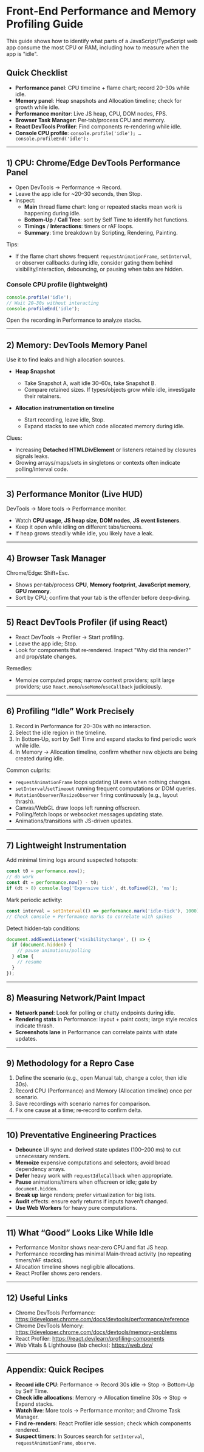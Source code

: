 # Front‑End Performance and Memory Profiling Guide

This guide shows how to identify what parts of a JavaScript/TypeScript web app consume the most CPU or RAM, including how to measure when the app is "idle".

## Quick Checklist

- **Performance panel**: CPU timeline + flame chart; record 20–30s while idle.
- **Memory panel**: Heap snapshots and Allocation timeline; check for growth while idle.
- **Performance monitor**: Live JS heap, CPU, DOM nodes, FPS.
- **Browser Task Manager**: Per‑tab/process CPU and memory.
- **React DevTools Profiler**: Find components re‑rendering while idle.
- **Console CPU profile**: `console.profile('idle'); … console.profileEnd('idle');`

---

## 1) CPU: Chrome/Edge DevTools Performance Panel

- Open DevTools → Performance → Record.
- Leave the app idle for ~20–30 seconds, then Stop.
- Inspect:
  - **Main** thread flame chart: long or repeated stacks mean work is happening during idle.
  - **Bottom‑Up** / **Call Tree**: sort by Self Time to identify hot functions.
  - **Timings** / **Interactions**: timers or rAF loops.
  - **Summary**: time breakdown by Scripting, Rendering, Painting.

Tips:
- If the flame chart shows frequent `requestAnimationFrame`, `setInterval`, or observer callbacks during idle, consider gating them behind visibility/interaction, debouncing, or pausing when tabs are hidden.

### Console CPU profile (lightweight)

```js
console.profile('idle');
// Wait 20–30s without interacting
console.profileEnd('idle');
```
Open the recording in Performance to analyze stacks.

---

## 2) Memory: DevTools Memory Panel

Use it to find leaks and high allocation sources.

- **Heap Snapshot**
  - Take Snapshot A, wait idle 30–60s, take Snapshot B.
  - Compare retained sizes. If types/objects grow while idle, investigate their retainers.

- **Allocation instrumentation on timeline**
  - Start recording, leave idle, Stop.
  - Expand stacks to see which code allocated memory during idle.

Clues:
- Increasing **Detached HTMLDivElement** or listeners retained by closures signals leaks.
- Growing arrays/maps/sets in singletons or contexts often indicate polling/interval code.

---

## 3) Performance Monitor (Live HUD)

DevTools → More tools → Performance monitor.

- Watch **CPU usage**, **JS heap size**, **DOM nodes**, **JS event listeners**.
- Keep it open while idling on different tabs/screens.
- If heap grows steadily while idle, you likely have a leak.

---

## 4) Browser Task Manager

Chrome/Edge: Shift+Esc.

- Shows per‑tab/process **CPU**, **Memory footprint**, **JavaScript memory**, **GPU memory**.
- Sort by CPU; confirm that your tab is the offender before deep‑diving.

---

## 5) React DevTools Profiler (if using React)

- React DevTools → Profiler → Start profiling.
- Leave the app idle; Stop.
- Look for components that re‑rendered. Inspect "Why did this render?" and prop/state changes.

Remedies:
- Memoize computed props; narrow context providers; split large providers; use `React.memo`/`useMemo`/`useCallback` judiciously.

---

## 6) Profiling “Idle” Work Precisely

1. Record in Performance for 20–30s with no interaction.
2. Select the idle region in the timeline.
3. In Bottom‑Up, sort by Self Time and expand stacks to find periodic work while idle.
4. In Memory → Allocation timeline, confirm whether new objects are being created during idle.

Common culprits:
- `requestAnimationFrame` loops updating UI even when nothing changes.
- `setInterval`/`setTimeout` running frequent computations or DOM queries.
- `MutationObserver`/`ResizeObserver` firing continuously (e.g., layout thrash).
- Canvas/WebGL draw loops left running offscreen.
- Polling/fetch loops or websocket messages updating state.
- Animations/transitions with JS-driven updates.

---

## 7) Lightweight Instrumentation

Add minimal timing logs around suspected hotspots:

```ts
const t0 = performance.now();
// do work
const dt = performance.now() - t0;
if (dt > 8) console.log('Expensive tick', dt.toFixed(2), 'ms');
```

Mark periodic activity:

```ts
const interval = setInterval(() => performance.mark('idle-tick'), 1000);
// Check console + Performance marks to correlate with spikes
```

Detect hidden‑tab conditions:

```ts
document.addEventListener('visibilitychange', () => {
  if (document.hidden) {
    // pause animations/polling
  } else {
    // resume
  }
});
```

---

## 8) Measuring Network/Paint Impact

- **Network panel**: Look for polling or chatty endpoints during idle.
- **Rendering stats** in Performance: layout + paint costs; large style recalcs indicate thrash.
- **Screenshots lane** in Performance can correlate paints with state updates.

---

## 9) Methodology for a Repro Case

1. Define the scenario (e.g., open Manual tab, change a color, then idle 30s).
2. Record CPU (Performance) and Memory (Allocation timeline) once per scenario.
3. Save recordings with scenario names for comparison.
4. Fix one cause at a time; re‑record to confirm delta.

---

## 10) Preventative Engineering Practices

- **Debounce** UI sync and derived state updates (100–200 ms) to cut unnecessary renders.
- **Memoize** expensive computations and selectors; avoid broad dependency arrays.
- **Defer** heavy work with `requestIdleCallback` when appropriate.
- **Pause** animations/timers when offscreen or idle; gate by `document.hidden`.
- **Break up** large renders; prefer virtualization for big lists.
- **Audit** effects: ensure early returns if inputs haven’t changed.
- **Use Web Workers** for heavy pure computations.

---

## 11) What “Good” Looks Like While Idle

- Performance Monitor shows near‑zero CPU and flat JS heap.
- Performance recording has minimal Main‑thread activity (no repeating timers/rAF stacks).
- Allocation timeline shows negligible allocations.
- React Profiler shows zero renders.

---

## 12) Useful Links

- Chrome DevTools Performance: https://developer.chrome.com/docs/devtools/performance/reference
- Chrome DevTools Memory: https://developer.chrome.com/docs/devtools/memory-problems
- React Profiler: https://react.dev/learn/profiling-components
- Web Vitals & Lighthouse (lab checks): https://web.dev/

---

## Appendix: Quick Recipes

- **Record idle CPU**: Performance → Record 30s idle → Stop → Bottom‑Up by Self Time.
- **Check idle allocations**: Memory → Allocation timeline 30s → Stop → Expand stacks.
- **Watch live**: More tools → Performance monitor; and Chrome Task Manager.
- **Find re‑renders**: React Profiler idle session; check which components rendered.
- **Suspect timers**: In Sources search for `setInterval`, `requestAnimationFrame`, `observe`.
